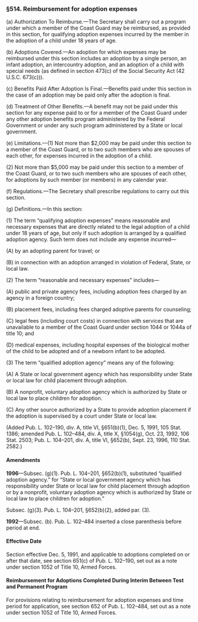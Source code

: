 ### §514. Reimbursement for adoption expenses ###

(a) Authorization To Reimburse.—The Secretary shall carry out a program under which a member of the Coast Guard may be reimbursed, as provided in this section, for qualifying adoption expenses incurred by the member in the adoption of a child under 18 years of age.

(b) Adoptions Covered.—An adoption for which expenses may be reimbursed under this section includes an adoption by a single person, an infant adoption, an intercountry adoption, and an adoption of a child with special needs (as defined in section 473(c) of the Social Security Act (42 U.S.C. 673(c))).

(c) Benefits Paid After Adoption Is Final.—Benefits paid under this section in the case of an adoption may be paid only after the adoption is final.

(d) Treatment of Other Benefits.—A benefit may not be paid under this section for any expense paid to or for a member of the Coast Guard under any other adoption benefits program administered by the Federal Government or under any such program administered by a State or local government.

(e) Limitations.—(1) Not more than $2,000 may be paid under this section to a member of the Coast Guard, or to two such members who are spouses of each other, for expenses incurred in the adoption of a child.

(2) Not more than $5,000 may be paid under this section to a member of the Coast Guard, or to two such members who are spouses of each other, for adoptions by such member (or members) in any calendar year.

(f) Regulations.—The Secretary shall prescribe regulations to carry out this section.

(g) Definitions.—In this section:

(1) The term “qualifying adoption expenses” means reasonable and necessary expenses that are directly related to the legal adoption of a child under 18 years of age, but only if such adoption is arranged by a qualified adoption agency. Such term does not include any expense incurred—

(A) by an adopting parent for travel; or

(B) in connection with an adoption arranged in violation of Federal, State, or local law.

(2) The term “reasonable and necessary expenses” includes—

(A) public and private agency fees, including adoption fees charged by an agency in a foreign country;

(B) placement fees, including fees charged adoptive parents for counseling;

(C) legal fees (including court costs) in connection with services that are unavailable to a member of the Coast Guard under section 1044 or 1044a of title 10; and

(D) medical expenses, including hospital expenses of the biological mother of the child to be adopted and of a newborn infant to be adopted.

(3) The term “qualified adoption agency” means any of the following:

(A) A State or local government agency which has responsibility under State or local law for child placement through adoption.

(B) A nonprofit, voluntary adoption agency which is authorized by State or local law to place children for adoption.

(C) Any other source authorized by a State to provide adoption placement if the adoption is supervised by a court under State or local law.

(Added Pub. L. 102–190, div. A, title VI, §651(b)(1), Dec. 5, 1991, 105 Stat. 1386; amended Pub. L. 102–484, div. A, title X, §1054(g), Oct. 23, 1992, 106 Stat. 2503; Pub. L. 104–201, div. A, title VI, §652(b), Sept. 23, 1996, 110 Stat. 2582.)

#### Amendments ####

**1996**—Subsec. (g)(1). Pub. L. 104–201, §652(b)(1), substituted “qualified adoption agency.” for “State or local government agency which has responsibility under State or local law for child placement through adoption or by a nonprofit, voluntary adoption agency which is authorized by State or local law to place children for adoption.”

Subsec. (g)(3). Pub. L. 104–201, §652(b)(2), added par. (3).

**1992**—Subsec. (b). Pub. L. 102–484 inserted a close parenthesis before period at end.

#### Effective Date ####

Section effective Dec. 5, 1991, and applicable to adoptions completed on or after that date, see section 651(c) of Pub. L. 102–190, set out as a note under section 1052 of Title 10, Armed Forces.

#### Reimbursement for Adoptions Completed During Interim Between Test and Permanent Program ####

For provisions relating to reimbursement for adoption expenses and time period for application, see section 652 of Pub. L. 102–484, set out as a note under section 1052 of Title 10, Armed Forces.